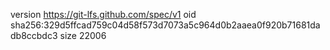 version https://git-lfs.github.com/spec/v1
oid sha256:329d5ffcad759c04d58f573d7073a5c964d0b2aaea0f920b71681dadb8ccbdc3
size 22006
